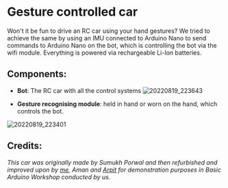 # Gesture controlled car

Won't it be fun to drive an RC car using your hand gestures? We tried to achieve the same by using an IMU connected to Arduino Nano to send commands to Arduino Nano on the bot, which is controlling the bot via the wifi module. Everything is powered via rechargeable Li-Ion batteries.

## Components:

- **Bot**: The RC car with all the control systems
  ![20220819_223643](https://github.com/ChiragKotian/Gesture-controlled-car/assets/117931123/a28f7940-9484-4d49-b4e2-c113ed6d3b91)

- **Gesture recognising module**: held in hand or worn on the hand, which controls the bot.

![20220819_223401](https://github.com/ChiragKotian/Gesture-controlled-car/assets/117931123/4ff43ce8-07ee-45e6-8099-43c495fac181)

## Credits:
_This car was originally made by Sumukh Porwal and then refurbished and improved upon by [me](https://chiragkotian.github.io), Aman and [Arpit](https://github.com/arpitguptagithub) for demonstration purposes in Basic Arduino Workshop conducted by us._
